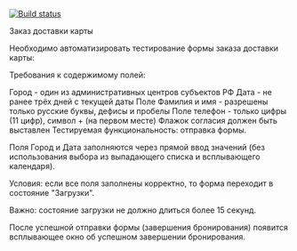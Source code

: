 [![Build status](https://ci.appveyor.com/api/projects/status/019v3bapqjjyr6l3?svg=true)](https://ci.appveyor.com/project/kholodsergey14/aqa2-4)

Заказ доставки карты

Необходимо автоматизировать тестирование формы заказа доставки карты:

Требования к содержимому полей:

Город - один из административных центров субъектов РФ
Дата - не ранее трёх дней с текущей даты
Поле Фамилия и имя - разрешены только русские буквы, дефисы и пробелы
Поле телефон - только цифры (11 цифр), символ + (на первом месте)
Флажок согласия должен быть выставлен
Тестируемая функциональность: отправка формы.

Поля Город и Дата заполняются через прямой ввод значений (без использования выбора из выпадающего списка и всплывающего календаря).

Условия: если все поля заполнены корректно, то форма переходит в состояние "Загрузки".

Важно: состояние загрузки не должно длиться более 15 секунд.

После успешной отправки формы (завершения бронирования) появится всплывающее окно об успешном завершении бронирования.